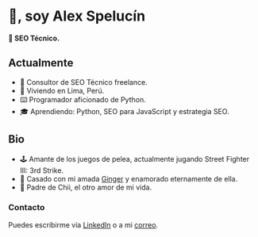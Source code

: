 # 👋, soy Alex Spelucín

**🔎 SEO Técnico.**

## Actualmente

- 💼 Consultor de SEO Técnico freelance.
- 🌆 Viviendo en Lima, Perú.
- ⌨️ Programador aficionado de Python.
- 🎓 Aprendiendo: Python, SEO para JavaScript y estrategia SEO.

## Bio

- 🕹️ Amante de los juegos de pelea, actualmente jugando Street Fighter III: 3rd Strike.
- 💍 Casado con mi amada [Ginger](https://www.instagram.com/ginieillustrated/) y enamorado eternamente de ella.
- 🍼 Padre de Chii, el otro amor de mi vida.

### Contacto

Puedes escribirme vía [LinkedIn](https://linkedin.com/in/spelucin) o a mi [correo](mailto:spelucinalex@gmail.com).

